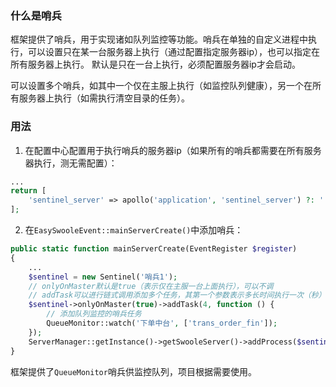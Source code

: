### 什么是哨兵
框架提供了哨兵，用于实现诸如队列监控等功能。哨兵在单独的自定义进程中执行，可以设置只在某一台服务器上执行（通过配置指定服务器ip），也可以指定在所有服务器上执行。
默认是只在一台上执行，必须配置服务器ip才会启动。

可以设置多个哨兵，如其中一个仅在主服上执行（如监控队列健康），另一个在所有服务器上执行（如需执行清空目录的任务）。

### 用法
1. 在配置中心配置用于执行哨兵的服务器ip（如果所有的哨兵都需要在所有服务器执行，测无需配置）：
```php
...
return [
    'sentinel_server' => apollo('application', 'sentinel_server') ?: '',// 执行哨兵的服务器
];
```
2. 在`EasySwooleEvent::mainServerCreate()`中添加哨兵：
```php
public static function mainServerCreate(EventRegister $register)
{
    ...
    $sentinel = new Sentinel('哨兵1');
    // onlyOnMaster默认是true（表示仅在主服一台上面执行），可以不调
    // addTask可以进行链式调用添加多个任务，其第一个参数表示多长时间执行一次（秒）
    $sentinel->onlyOnMaster(true)->addTask(4, function () {
        // 添加队列监控的哨兵任务
        QueueMonitor::watch('下单中台', ['trans_order_fin']);
    });
    ServerManager::getInstance()->getSwooleServer()->addProcess($sentinel->getProcess());
}
```

框架提供了`QueueMonitor`哨兵供监控队列，项目根据需要使用。